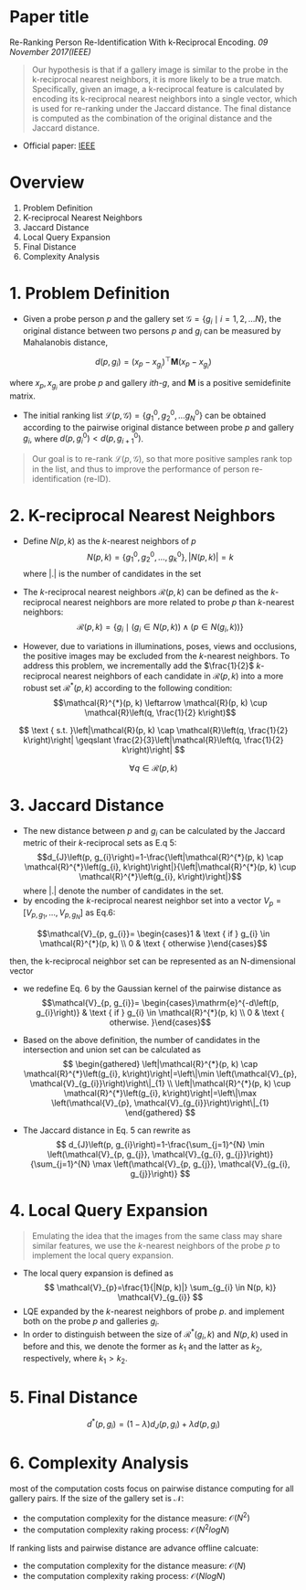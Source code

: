 # Paper title
Re-Ranking Person Re-Identification With k-Reciprocal Encoding. _09 November 2017(IEEE)_

>Our hypothesis is that if a gallery image is similar to the probe in the k-reciprocal nearest neighbors, it is more likely to be a true match. Specifically, given an image, a k-reciprocal feature is calculated by encoding its k-reciprocal nearest neighbors into a single vector, which is used for re-ranking under the Jaccard distance. The final distance is computed as the combination of the original distance and the Jaccard distance.

* Official paper: [IEEE](https://ieeexplore.ieee.org/document/8099872)

# Overview

1. Problem Definition
2. K-reciprocal Nearest Neighbors
3. Jaccard Distance
4. Local Query Expansion
5. Final Distance
6. Complexity Analysis

# 1. Problem Definition
- Given a probe person $p$ and the gallery set  $\mathcal{G}=\left\{g_{i} \mid i=1,2, \ldots N\right\}$, 
the original distance between two persons $p$ and $g_{i}$ can be measured by Mahalanobis distance,

$$d\left(p, g_{i}\right)=\left(x_{p}-x_{g_{i}}\right)^{\top} \mathbf{M}\left(x_{p}-x_{g_{i}}\right)$$

where $x_{p}, x_{g_{i}}$ are probe _p_ and gallery _ith-g_, and __M__ is a positive semidefinite matrix.

- The initial ranking list $\mathcal{L}(p, \mathcal{G})=\left\{g_{1}^{0}, g_{2}^{0}, \ldots g_{N}^{0}\right\}$ can be obtained according to the pairwise original distance between probe $p$ and gallery $g_{i}$, 
where $d\left(p, g_{i}^{0}\right)<d\left(p, g_{i+1}^{0}\right)$. 

> Our goal is to re-rank $\mathcal{L}(p, \mathcal{G})$, so that more positive samples rank top in the list, and thus to improve the performance of person re-identification (re-ID).

# 2. K-reciprocal Nearest Neighbors
- Define $N(p, k)$ as the _k_-nearest neighbors of _p_
$$ N(p, k)=\left\{g_{1}^{0}, g_{2}^{0}, \ldots, g_{k}^{0}\right\},|N(p, k)|=k $$
where |.| is the number of candidates in the set

- The _k_-reciprocal nearest neighbors $\mathcal{R}(p,k)$ can be defined as the _k_-reciprocal nearest neighbors are more related to probe _p_ than _k_-nearest neighbors:
$$ \mathcal{R}(p, k)=\left\{g_{i} \mid\left(g_{i} \in N(p, k)\right) \wedge\left(p \in N\left(g_{i}, k\right)\right)\right\} $$

- However, due to variations in illuminations, poses, views and occlusions, the positive images may be excluded from the _k_-nearest neighbors. To address this problem, we incrementally add the $\frac{1}{2}$ _k_-reciprocal nearest neighbors of each candidate in $\mathcal{R}(p, k)$ into a more robust set $\mathcal{R}^{*}(p, k)$ according to the following condition:
$$\mathcal{R}^{*}(p, k) \leftarrow \mathcal{R}(p, k) \cup \mathcal{R}\left(q, \frac{1}{2} k\right)$$

$$ \text { s.t. }\left|\mathcal{R}(p, k) \cap \mathcal{R}\left(q, \frac{1}{2} k\right)\right| \geqslant \frac{2}{3}\left|\mathcal{R}\left(q, \frac{1}{2} k\right)\right| $$

$$\forall q \in \mathcal{R}(p, k)$$

# 3. Jaccard Distance
- The new distance between _p_ and $g_i$ can be calculated by the Jaccard metric of their _k_-reciprocal sets as E.q 5:
$$d_{J}\left(p, g_{i}\right)=1-\frac{\left|\mathcal{R}^{*}(p, k) \cap \mathcal{R}^{*}\left(g_{i}, k\right)\right|}{\left|\mathcal{R}^{*}(p, k) \cup \mathcal{R}^{*}\left(g_{i}, k\right)\right|}$$
where |.| denote the number of candidates in the set.
- by encoding the _k_-reciprocal nearest neighbor set into a vector $V_p = [V_{p,g_1},...,V_{p, g_N}]$ as Eq.6:
  
$$\mathcal{V}_{p, g_{i}}= \begin{cases}1 & \text { if } g_{i} \in \mathcal{R}^{*}(p, k) \\ 0 & \text { otherwise }\end{cases}$$

then, the k-reciprocal neighbor set can be represented as an N-dimensional vector

-  we redefine Eq. 6 by the Gaussian kernel of the pairwise distance as
$$\mathcal{V}_{p, g_{i}}= \begin{cases}\mathrm{e}^{-d\left(p, g_{i}\right)} & \text { if } g_{i} \in \mathcal{R}^{*}(p, k) \\ 0 & \text { otherwise. }\end{cases}$$

- Based on the above definition, the number of candidates in the intersection and union set can be calculated as
$$ \begin{gathered}
\left|\mathcal{R}^{*}(p, k) \cap \mathcal{R}^{*}\left(g_{i}, k\right)\right|=\left\|\min \left(\mathcal{V}_{p}, \mathcal{V}_{g_{i}}\right)\right\|_{1} \\
\left|\mathcal{R}^{*}(p, k) \cup \mathcal{R}^{*}\left(g_{i}, k\right)\right|=\left\|\max \left(\mathcal{V}_{p}, \mathcal{V}_{g_{i}}\right)\right\|_{1}
\end{gathered} $$

- The Jaccard distance in Eq. 5 can rewrite as
$$ d_{J}\left(p, g_{i}\right)=1-\frac{\sum_{j=1}^{N} \min \left(\mathcal{V}_{p, g_{j}}, \mathcal{V}_{g_{i}, g_{j}}\right)}{\sum_{j=1}^{N} \max \left(\mathcal{V}_{p, g_{j}}, \mathcal{V}_{g_{i}, g_{j}}\right)} $$


# 4. Local Query Expansion
> Emulating the idea that the images from the same class may share similar features, we use the $k$-nearest neighbors of the probe $p$ to implement the local query expansion. 
- The local query expansion is defined as
$$ \mathcal{V}_{p}=\frac{1}{|N(p, k)|} \sum_{g_{i} \in N(p, k)} \mathcal{V}_{g_{i}} $$
- LQE expanded by the _k_-nearest neighbors of probe _p_. 
and implement both on the probe _p_ and galleries $g_{i}$. 
- In order to distinguish between the size of $\mathcal{R}^{*}\left(g_{i}, k\right)$ and $N(p, k)$ used in before and this, we denote the former as $k_{1}$ and the latter as $k_{2}$, respectively, where $k_{1}>k_{2}$.

# 5. Final Distance

$$d^{*}\left(p, g_{i}\right)=(1-\lambda) d_{J}\left(p, g_{i}\right)+\lambda d\left(p, g_{i}\right)$$

# 6. Complexity Analysis
most of the computation costs focus on pairwise distance computing for all gallery pairs. If the size of the gallery set is $\mathcal{N}$: 
   - the computation complexity for the distance measure: $\mathcal{O}(N^2)$
   - the computation complexity  raking process: $\mathcal{O}(N^2 log N)$

If ranking lists and pairwise distance are advance offline calcuate: 
   - the computation complexity for the distance measure: $\mathcal{O}(N)$
   - the computation complexity  raking process: $\mathcal{O}(N log N)$ 